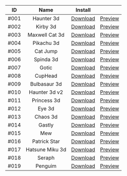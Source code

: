 |    ID    |    Name    |    Install    |        |
|    :---:    |    :---:    |    :---:    |    :---:    |
|    #001    |    Haunter 3d    |    [Download](https://drive.google.com/file/d/1QLl1QwcieTcE8TK-TL9VuYVgoiuzphN4/view?usp=drive_link)    |    [Preview](https://drive.google.com/file/d/1bzfSGMDvbRXeOGQF8NrJdjY5qxCcQDnI/view?usp=sharing)    |
|    #002    |    Kirby 3d    |    [Download](https://drive.google.com/file/d/1--ISg_MYVqZMdCdWf_vAU4Z4vuUM3J7H/view?usp=sharing)    |    [Preview](https://drive.google.com/file/d/19Kd4b5ODAnniiTxRT7mTr2d2UHGRPZKg/view?usp=sharing)    |
|    #003    |   Maxwell Cat 3d   |   [Download](https://drive.google.com/file/d/17CLIE1DI-nCLRHHJ6c08lZCjG2wbBCnU/view?usp=sharing)   |   [Preview](https://drive.google.com/file/d/1OjRduuylH_D8sjw6HG58GV94V1GsAcPG/view?usp=drive_link)   |
|   #004   |   Pikachu 3d   |   [Download](https://drive.google.com/file/d/1KDfThqExg0YyZB9p18iVtsc6mGHWA5hW/view?usp=drive_link)   |   [Preview](https://drive.google.com/file/d/1SpWeDIZJMmv9X8LCxjqupCpQqHDLhZ6v/view?usp=drive_link)   |
|   #005   |  Cat Jump  |  [Download](https://drive.google.com/file/d/1HE-YVeipyCyrHAxqRdVxT_iHSQj8BgAx/view?usp=drive_link)  |  [Preview](https://drive.google.com/file/d/1kTtCRfugCDDScFl2iXhFMBiUSk6YAXIv/view?usp=drive_link)  |
|  #006  |  Spinda 3d  |  [Download](https://drive.google.com/file/d/1OTFyg67cysfcdTxjYWxooXxMPJMW_pum/view?usp=drive_link)  |  [Preview](https://drive.google.com/file/d/1g0GwjxljPcI5vrNDKqE1CNynNvIuxDI6/view?usp=drive_link)  |
|  #007  |  Gotic  |  [Download](https://drive.google.com/file/d/1ByFDYDkIZMZEdWmW7nfLqoXmwtfCOtK5/view?usp=sharing)  |  [Preview](https://drive.google.com/file/d/1NlW2FLG2FrAuoSE4y6a6aZ5LhFx8saUg/view?usp=drive_link)  |
|  #008  |  CupHead  |  [Download](https://drive.google.com/file/d/1kOngRgfFe_VzFHlBNtK_J0tcgmf2xg7s/view?usp=sharing)  |  [Preview](https://drive.google.com/file/d/1jO424sJxEQI-Jc-nE_WLr5PdusdkgrxU/view?usp=drive_link)  |
|  #009  |  Bulbasaur 3d  |  [Download](https://drive.google.com/file/d/1oYqaXWE1aoCMV73y-DDKbxLJcC5-3KLb/view?usp=sharing)  |  [Preview](https://drive.google.com/file/d/13y8ZOI8hUtS90mGtbcltlOvEIYdz5-Co/view?usp=drive_link)  |
|  #010  |  Haunter 3d v2  |  [Download](https://drive.google.com/file/d/1xRI7EIzbvEjJh2-k6JJ8CXxpLAwteFk1/view?usp=sharing)  |  [Preview](https://drive.google.com/file/d/1E5oIjsXid6oK6mXn05Fm2Whkz5MpqzJP/view?usp=drive_link)  |
|  #011  |  Princess 3d  |  [Download](https://drive.google.com/file/d/1qKkdlFmMpfSwX1puGytaswvinhb-A1gO/view?usp=drive_link)  |  [Preview](https://drive.google.com/file/d/17iPD9KAX-Z0Ah1mxS3UhuS9-PLTYiF8I/view?usp=drive_link)  |
|  #012  |  Eye 3d  |  [Download](https://drive.google.com/file/d/1jK70CWvAQVluj74UwBV7YSPL3xLWtgkQ/view?usp=drive_link)  |  [Preview](https://drive.google.com/file/d/15hWwiX38KyIXKApZNy2nOSdQITi451ad/view?usp=drive_link)  |
|  #013  |  Chaos 3d  |  [Download](https://drive.google.com/file/d/1U2kIB-5KWOyq-WYoi8nhO7AI4jSNSf-b/view?usp=drive_link)  |  [Preview](https://drive.google.com/file/d/10L4ctldVjPLvVlLv0IM58oisr5bPJric/view?usp=drive_link)  |
|  #014  |  Gastly  |  [Download](https://drive.google.com/file/d/1Iwn1VXBTjxwcXOoYoPtk8olX-727XMGE/view?usp=drive_link)  |  [Preview](https://drive.google.com/file/d/14wJEutPYs5k5I8AfMu_Ys_x1PL5dSYuz/view?usp=drive_link)  |
|  #015  |  Mew  |  [Download](https://drive.google.com/file/d/1ioXgexcMlI-TrzpZ5Uc_-adoovHtix7j/view?usp=drive_link)  |  [Preview](https://drive.google.com/file/d/1Xh9c7FUPTxw0K9odLai-8O_LMvpwtn-k/view?usp=drive_link)  |
| #016 | Patrick Star | [Download](https://drive.google.com/file/d/1Qddk8-HbT8wOC2fCcrIjffsmQcdGY2_n/view?usp=drive_link) | [Preview](https://drive.google.com/file/d/1lohYbDAkIgzKUDJ8TfVrYaFpjOCBUOi_/view?usp=drive_link) |
| #017 | Hatsune Miku 3d | [Download](https://drive.google.com/file/d/1ZgDLVDDOpGT2LP9y_spRXB0zsNNXHAuF/view?usp=drive_link) | [Preview](https://drive.google.com/file/d/1Wao2X2rRJE36ZYhXmuf79dkDl_FUehWk/view?usp=drive_link) |
| #018 | Seraph | [Download](https://drive.google.com/file/d/1EBEGHhiRrQvIRjhWgylOP79ewjw5AkEf/view?usp=drive_link) | [Preview](https://drive.google.com/file/d/1UNV6bs6-wey5cKvlP03wlotMbvX4tsf8/view?usp=drive_link) |
| #019 | Penguim | [Download](https://drive.google.com/file/d/1IgQSXng0EBCZFifjzfBBioPqZpYDEzdS/view?usp=drive_link) | [Preview](https://drive.google.com/file/d/1rmpzIl7uiad7EextwnfXX38553RF78y1/view?usp=drive_link) |
